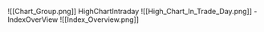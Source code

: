 ![[Chart_Group.png]]
HighChartIntraday
![[High_Chart_In_Trade_Day.png]]
	-IndexOverView
	![[Index_Overview.png]]